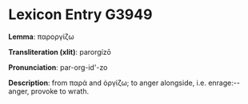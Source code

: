# Lexicon Entry G3949

**Lemma**: παροργίζω

**Transliteration (xlit)**: parorgízō

**Pronunciation**: par-org-id'-zo

**Description**:
from παρά and ὀργίζω; to anger alongside, i.e. enrage:--anger, provoke to wrath.
